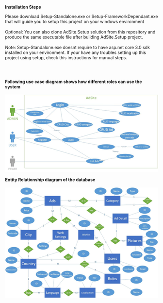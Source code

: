 <b>Installation Steps</b>

Please download Setup-Standalone.exe or Setup-FrameworkDependant.exe that will guide you to setup this project on your windows environment 
<br/>
<br/>
Optional: You can also clone AdSite.Setup solution from this repository and produce the same executable file after building AdSite.Setup project.
<br/>
<br/>
Note: Setup-Standalone.exe doesnt require to have asp.net core 3.0 sdk installed on your environment. If your have any troubles setting up this project using setup, check this instructions for manual steps.   

<br/>
<br/>

<b>Following use case diagram shows how different roles can use the system</b>
<br/>
<br/>
![alt text](https://github.com/miroslav-tashonov/AdsSite/blob/master/AdSite/wwwroot/img/ad-site-usecase.jpg) 


<b>Entity Relationship diagram of the database</b>
<br/>
<br/>
![alt text](https://github.com/miroslav-tashonov/AdsSite/blob/master/AdSite/wwwroot/img/adsite-Database-ER.jpg) 

